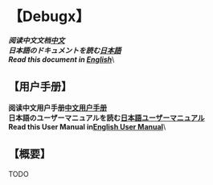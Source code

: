 # 【Debugx】
***阅读中文文档[中文](README_cn.md)***\
***日本語のドキュメントを読む[日本語](README_ja.md)***\
***Read this document in [English](README_en.md)***\

## 【用户手册】
**阅读中文用户手册[中文用户手册](Documents/UserManual_cn.md)**\
**日本語のユーザーマニュアルを読む[日本語ユーザーマニュアル](Documents/UserManual_ja.md)**\
**Read this User Manual in[English User Manual](Documents/UserManual_en.md)**\

## 【概要】
TODO